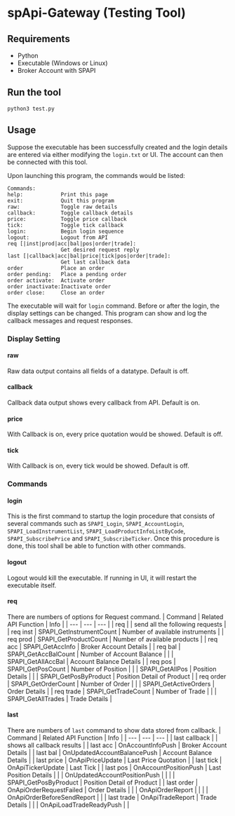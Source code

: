 # spApi-Gateway (Testing Tool)


## Requirements
- Python
- Executable (Windows or Linux)
- Broker Account with SPAPI

## Run the tool
`python3 test.py`

## Usage
Suppose the executable has been successfully created and the login details are entered via either modifying the `login.txt` or UI. The account can then be connected with this tool. 

Upon launching this program, the commands would be listed:
```
Commands:
help:            Print this page
exit:            Quit this program
raw:             Toggle raw details
callback:        Toggle callback details
price:           Toggle price callback
tick:            Toggle tick callback
login:           Begin login sequence
logout:          Logout from API
req [|inst|prod|acc|bal|pos|order|trade]:
                 Get desired request reply
last [|callback|acc|bal|price|tick|pos|order|trade]:
                 Get last callback data
order            Place an order
order pending:   Place a pending order
order activate:  Activate order
order inactivate:Inactivate order
order close:     Close an order
```
The executable will wait for `login` command. Before or after the login, the display settings can be changed. This program can show and log the callback messages and request responses.

### Display Setting
#### raw
Raw data output contains all fields of a datatype. Default is off.
#### callback
Callback data output shows every callback from API. Default is on.
#### price
With Callback is on, every price quotation would be showed. Default is off.
#### tick
With Callback is on, every tick would be showed. Default is off.

### Commands
#### login
This is the first command to startup the login procedure that consists of several commands such as `SPAPI_Login`, `SPAPI_AccountLogin`, `SPAPI_LoadInstrumentList`, `SPAPI_LoadProductInfoListByCode`, `SPAPI_SubscribePrice` and `SPAPI_SubscribeTicker`. Once this procedure is done, this tool shall be able to function with other commands.

#### logout
Logout would kill the executable. If running in UI, it will restart the executable itself.

#### req
There are numbers of options for Request command.
| Command  | Related API Function | Info |
| --- | --- | --- |
| req  | | send all the following requests  |
| req inst  | SPAPI_GetInstrumentCount | Number of available instruments |
| req prod  | SPAPI_GetProductCount | Number of available products |
| req acc  | SPAPI_GetAccInfo | Broker Account Details |
| req bal  | SPAPI_GetAccBalCount | Number of Account Balance |
| | SPAPI_GetAllAccBal | Account Balance Details |
| req pos  | SPAPI_GetPosCount | Number of Position |
| | SPAPI_GetAllPos | Position Details |
| | SPAPI_GetPosByProduct | Position Detail of Product |
| req order  | SPAPI_GetOrderCount | Number of Order |
| | SPAPI_GetActiveOrders | Order Details |
| req trade  | SPAPI_GetTradeCount | Number of Trade |
| | SPAPI_GetAllTrades | Trade Details |

#### last
There are numbers of `last` command to show data stored from callback.
| Command  | Related API Function | Info |
| --- | --- | --- |
| last callback | | shows all callback results  |
| last acc   | OnAccountInfoPush | Broker Account Details |
| last bal   | OnUpdatedAccountBalancePush | Account Balance Details |
| last price | OnApiPriceUpdate | Last Price Quotation |
| last tick  | OnApiTickerUpdate | Last Tick |
| last pos   | OnAccountPositionPush | Last Position Details |
| | OnUpdatedAccountPositionPush |  |
| | SPAPI_GetPosByProduct | Position Detail of Product |
| last order  | OnApiOrderRequestFailed | Order Details |
| | OnApiOrderReport | |
| | OnApiOrderBeforeSendReport | |
| last trade  | OnApiTradeReport | Trade Details |
| | OnApiLoadTradeReadyPush | |
